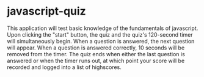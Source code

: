 # javascript-quiz
This application will test basic knowledge of the fundamentals of javascript. Upon clicking the "start" button, the quiz and the quiz's 120-second timer will simultaneously begin. When a question is answered, the next question will appear. When a question is answered correctly, 10 seconds will be removed from the timer. The quiz ends when either the last question is answered or when the timer runs out, at which point your score will be recorded and logged into a list of highscores.